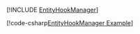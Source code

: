 [!INCLUDE [EntityHookManager](../../../examples/EntityHookManager/README.md)]


[!code-csharp[EntityHookManager Example](../../../examples/EntityHookManager/EntityHookManager.cs)]
